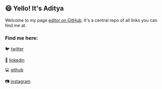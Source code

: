 ## 😄 Yello! It's Aditya

Welcome to my page [editor on GitHub](https://github.com/adityabharadwaj198/adityabharadwaj198.github.io/edit/main/index.md). It's a central repo of all links you can find me at. 

### Find me here: 

🐦 [twitter](https://twitter.com/ad1tyabharadwaj)

👔 [linkedin](https://www.linkedin.com/in/aditya-bharadwaj-28a91844/)

💻 [github](https://github.com/adityabharadwaj198/)

📷 [instagram](https://www.instagram.com/bhardu.sol/)
